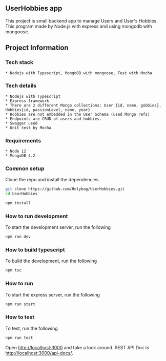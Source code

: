 ## UserHobbies app
  This project is small backend app to manage Users and User's Hobbies. This program made by Node.js with express and using mongodb with mongoose.
  
## Project Information

  ### Tech stack
    * Nodejs with Typescript, MongoDB with mongoose, Test with Mocha
    
  ### Tech details
    * Nodejs with Typescript
    * Express framework
    * There are 2 different Mongo collections: User {id, name, gobbies}, Hobbies{id, passionLevel, name, year}
    * Hobbies are not embedded in the User Schema (used Mongo refs)
    * Endpoints are CRUD of users and hobbies.
    * Swagger used
    * Unit test by Mocha

  ### Requirements
    * Node 12
    * MongoDB 4.2
    
  ### Common setup
  
  Clone the repo and install the dependencies.
  
  ```bash
  git clone https://github.com/Holybag/UserHobbies.git
  cd UserHobbies
  ```
  
  ```bash
  npm install
  ```
  
  ### How to run development
  
  To start the development server, run the following

  ```bash
  npm run dev
  ```

  ### How to build typescript
  
  To build the development, run the following

  ```bash
  npm tsc
  ```
  
  ### How to run
  
  To start the express server, run the following

  ```bash
  npm run start
  ```

  ### How to test
  
  To test, run the following

  ```bash
  npm run test
  ```

  Open [http://localhost:3000](http://localhost:3000) and take a look around.
  REST API Doc is [http://localhost:3000/api-docs/](http://localhost:3000/api-docs/).

